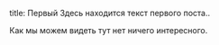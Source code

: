 title: Первый
Здесь находится текст первого поста..

Как мы можем видеть тут нет ничего интересного.

